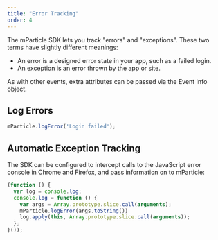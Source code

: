 ```yaml
---
title: "Error Tracking"
order: 4
---
```


The mParticle SDK lets you track "errors" and "exceptions". These two terms have slightly different meanings:

* An error is a designed error state in your app, such as a failed login.
* An exception is an error thrown by the app or site.

As with other events, extra attributes can be passed via the Event Info object.

## Log Errors

~~~javascript
mParticle.logError('Login failed');
~~~


## Automatic Exception Tracking

The SDK can be configured to intercept calls to the JavaScript error console in Chrome and Firefox, and pass information on to mParticle:

~~~javascript
(function () {
  var log = console.log;
  console.log = function () {
    var args = Array.prototype.slice.call(arguments);
    mParticle.logError(args.toString())
    log.apply(this, Array.prototype.slice.call(arguments));
  };
}());
~~~
